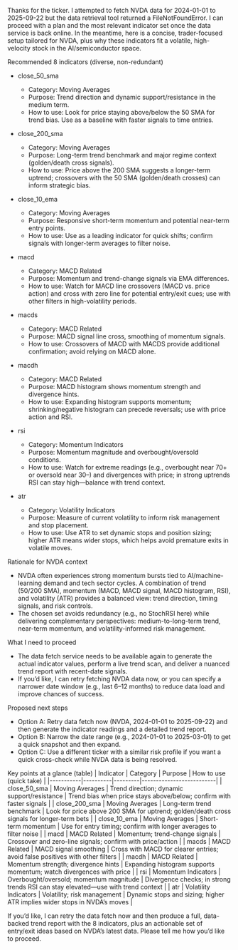 Thanks for the ticker. I attempted to fetch NVDA data for 2024-01-01 to 2025-09-22 but the data retrieval tool returned a FileNotFoundError. I can proceed with a plan and the most relevant indicator set once the data service is back online. In the meantime, here is a concise, trader-focused setup tailored for NVDA, plus why these indicators fit a volatile, high-velocity stock in the AI/semiconductor space.

Recommended 8 indicators (diverse, non-redundant)
- close_50_sma
  - Category: Moving Averages
  - Purpose: Trend direction and dynamic support/resistance in the medium term.
  - How to use: Look for price staying above/below the 50 SMA for trend bias. Use as a baseline with faster signals to time entries.

- close_200_sma
  - Category: Moving Averages
  - Purpose: Long-term trend benchmark and major regime context (golden/death cross signals).
  - How to use: Price above the 200 SMA suggests a longer-term uptrend; crossovers with the 50 SMA (golden/death crosses) can inform strategic bias.

- close_10_ema
  - Category: Moving Averages
  - Purpose: Responsive short-term momentum and potential near-term entry points.
  - How to use: Use as a leading indicator for quick shifts; confirm signals with longer-term averages to filter noise.

- macd
  - Category: MACD Related
  - Purpose: Momentum and trend-change signals via EMA differences.
  - How to use: Watch for MACD line crossovers (MACD vs. price action) and cross with zero line for potential entry/exit cues; use with other filters in high-volatility periods.

- macds
  - Category: MACD Related
  - Purpose: MACD signal line cross, smoothing of momentum signals.
  - How to use: Crossovers of MACD with MACDS provide additional confirmation; avoid relying on MACD alone.

- macdh
  - Category: MACD Related
  - Purpose: MACD histogram shows momentum strength and divergence hints.
  - How to use: Expanding histogram supports momentum; shrinking/negative histogram can precede reversals; use with price action and RSI.

- rsi
  - Category: Momentum Indicators
  - Purpose: Momentum magnitude and overbought/oversold conditions.
  - How to use: Watch for extreme readings (e.g., overbought near 70+ or oversold near 30–) and divergences with price; in strong uptrends RSI can stay high—balance with trend context.

- atr
  - Category: Volatility Indicators
  - Purpose: Measure of current volatility to inform risk management and stop placement.
  - How to use: Use ATR to set dynamic stops and position sizing; higher ATR means wider stops, which helps avoid premature exits in volatile moves.

Rationale for NVDA context
- NVDA often experiences strong momentum bursts tied to AI/machine-learning demand and tech sector cycles. A combination of trend (50/200 SMA), momentum (MACD, MACD signal, MACD histogram, RSI), and volatility (ATR) provides a balanced view: trend direction, timing signals, and risk controls.
- The chosen set avoids redundancy (e.g., no StochRSI here) while delivering complementary perspectives: medium-to-long-term trend, near-term momentum, and volatility-informed risk management.

What I need to proceed
- The data fetch service needs to be available again to generate the actual indicator values, perform a live trend scan, and deliver a nuanced trend report with recent-date signals.
- If you’d like, I can retry fetching NVDA data now, or you can specify a narrower date window (e.g., last 6–12 months) to reduce data load and improve chances of success.

Proposed next steps
- Option A: Retry data fetch now (NVDA, 2024-01-01 to 2025-09-22) and then generate the indicator readings and a detailed trend report.
- Option B: Narrow the date range (e.g., 2024-01-01 to 2025-03-01) to get a quick snapshot and then expand.
- Option C: Use a different ticker with a similar risk profile if you want a quick cross-check while NVDA data is being resolved.

Key points at a glance (table)
| Indicator | Category | Purpose | How to use (quick take) |
|-----------|----------|---------|--------------------------|
| close_50_sma | Moving Averages | Trend direction; dynamic support/resistance | Trend bias when price stays above/below; confirm with faster signals |
| close_200_sma | Moving Averages | Long-term trend benchmark | Look for price above 200 SMA for uptrend; golden/death cross signals for longer-term bets |
| close_10_ema | Moving Averages | Short-term momentum | Use for entry timing; confirm with longer averages to filter noise |
| macd | MACD Related | Momentum; trend-change signals | Crossover and zero-line signals; confirm with price/action |
| macds | MACD Related | MACD signal smoothing | Cross with MACD for clearer entries; avoid false positives with other filters |
| macdh | MACD Related | Momentum strength; divergence hints | Expanding histogram supports momentum; watch divergences with price |
| rsi | Momentum Indicators | Overbought/oversold; momentum magnitude | Divergence checks; in strong trends RSI can stay elevated—use with trend context |
| atr | Volatility Indicators | Volatility; risk management | Dynamic stops and sizing; higher ATR implies wider stops in NVDA’s moves |

If you’d like, I can retry the data fetch now and then produce a full, data-backed trend report with the 8 indicators, plus an actionable set of entry/exit ideas based on NVDA’s latest data. Please tell me how you’d like to proceed.